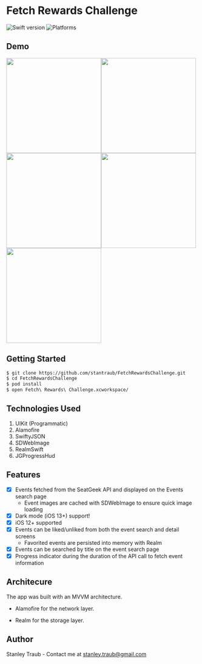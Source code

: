 # Fetch Rewards Challenge
![Swift version](https://img.shields.io/badge/swift-5.0-orange.svg)
![Platforms](https://img.shields.io/badge/platforms-iOS%20-lightgrey.svg)

## Demo

<img src=https://fetch-rewards-challenge-screenshots.s3-us-west-1.amazonaws.com/fetchrewardspictures/5C506015-B689-4EBA-9A69-B8D59319D033.png width="250"><img src=https://fetch-rewards-challenge-screenshots.s3-us-west-1.amazonaws.com/fetchrewardspictures/9AD71B86-CCD8-4AB4-8989-CE7514454293.png width="250">
<img src=https://fetch-rewards-challenge-screenshots.s3-us-west-1.amazonaws.com/fetchrewardspictures/E63B4414-B2BD-403B-8077-113F17C85FCF.png width="250"><img src=https://fetch-rewards-challenge-screenshots.s3-us-west-1.amazonaws.com/fetchrewardspictures/ED848D90-0070-4EA7-A8CE-6091D746374C.png width="250"> 
<img src=https://fetch-rewards-challenge-screenshots.s3-us-west-1.amazonaws.com/fetchrewardspictures/E2FFDFCD-66F6-4A2B-B53E-4316EBCF53F1.png width="250"> 

## Getting Started

```bash
$ git clone https://github.com/stantraub/FetchRewardsChallenge.git
$ cd FetchRewardsChallenge
$ pod install
$ open Fetch\ Rewards\ Challenge.xcworkspace/
```

## Technologies Used

1. UIKit (Programmatic)
2. Alamofire
3. SwiftyJSON
4. SDWebImage
5. RealmSwift
6. JGProgressHud

## Features

- [x] Events fetched from the SeatGeek API and displayed on the Events search page 
  - Event images are cached with SDWebImage to ensure quick image loading
- [x] Dark mode (iOS 13+) support! 
- [x] iOS 12+ supported
- [x] Events can be liked/unliked from both the event search and detail screens
  - Favorited events are persisted into memory with Realm
- [x] Events can be searched by title on the event search page
- [x] Progress indicator during the duration of the API call to fetch event information

## Architecure 

The app was built with an MVVM architecture.

* Alamofire for the network layer.

* Realm for the storage layer.

## Author

Stanley Traub - Contact me at <stanley.traub@gmail.com>  



